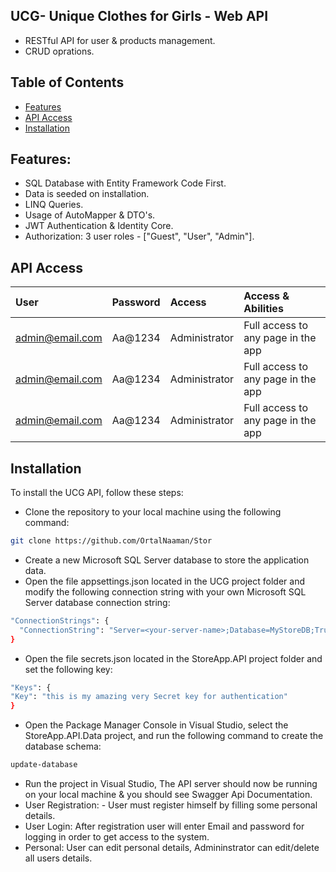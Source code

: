 ## UCG- Unique Clothes for Girls - Web API 
- RESTful API for user & products management.
- CRUD oprations.

## Table of Contents

- [Features](#features)
- [API Access](#api-access)
- [Installation](#installation)



## Features:
- SQL Database with Entity Framework Code First.
- Data is seeded on installation.
- LINQ Queries.
- Usage of AutoMapper & DTO's.
- JWT Authentication & Identity Core.
- Authorization: 3 user roles - ["Guest", "User", "Admin"].



## API Access
| User              | Password                   | Access       |  Access & Abilities           |        
| :---------------  | :------------------------- | :----------- | :-----------
| admin@email.com   | Aa@1234                    | Administrator|  Full access to any page in the app |
| admin@email.com   | Aa@1234                    | Administrator|  Full access to any page in the app |
| admin@email.com   | Aa@1234                    | Administrator|  Full access to any page in the app |


## Installation

To install the UCG API, follow these steps:
- Clone the repository to your local machine using the following command:
```bash
git clone https://github.com/OrtalNaaman/Stor
```
- Create a new Microsoft SQL Server database to store the application data.
- Open the file appsettings.json located in the UCG project folder and modify the following connection string with your own Microsoft SQL Server database connection string:
```bash
"ConnectionStrings": {
  "ConnectionString": "Server=<your-server-name>;Database=MyStoreDB;Trusted_Connection = True;TrustServerCertificate= True;"
}
```

- Open the file secrets.json located in the StoreApp.API project folder and set the following key:
```bash
"Keys": {
"Key": "this is my amazing very Secret key for authentication"
}
```


- Open the Package Manager Console in Visual Studio, select the StoreApp.API.Data project, and run the following command to create the database schema:
```bash
update-database
```

- Run the project in Visual Studio, The API server should now be running on your local machine & you should see Swagger Api Documentation.
- User Registration: - User must register himself by filling some personal details.
- User Login: After registration user will enter Email and password for logging in order to get access to the system.
- Personal: User can edit personal details, Admininstrator can edit/delete all users details.
